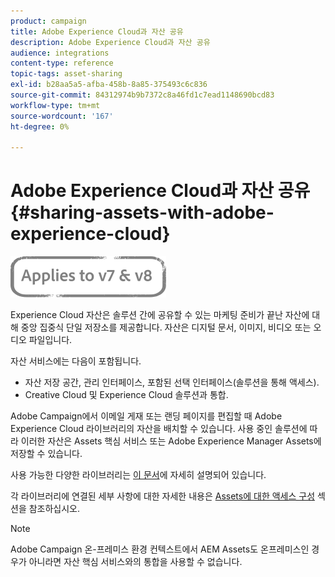 ```yaml
---
product: campaign
title: Adobe Experience Cloud과 자산 공유
description: Adobe Experience Cloud과 자산 공유
audience: integrations
content-type: reference
topic-tags: asset-sharing
exl-id: b28aa5a5-afba-458b-8a85-375493c6c836
source-git-commit: 84312974b9b7372c8a46fd1c7ead1148690bcd83
workflow-type: tm+mt
source-wordcount: '167'
ht-degree: 0%

---
```


# Adobe Experience Cloud과 자산 공유{#sharing-assets-with-adobe-experience-cloud}

![](../../assets/common.svg)

Experience Cloud 자산은 솔루션 간에 공유할 수 있는 마케팅 준비가 끝난 자산에 대해 중앙 집중식 단일 저장소를 제공합니다. 자산은 디지털 문서, 이미지, 비디오 또는 오디오 파일입니다.

자산 서비스에는 다음이 포함됩니다.

* 자산 저장 공간, 관리 인터페이스, 포함된 선택 인터페이스(솔루션을 통해 액세스).
* Creative Cloud 및 Experience Cloud 솔루션과 통합.

Adobe Campaign에서 이메일 게재 또는 랜딩 페이지를 편집할 때 Adobe Experience Cloud 라이브러리의 자산을 배치할 수 있습니다. 사용 중인 솔루션에 따라 이러한 자산은 Assets 핵심 서비스 또는 Adobe Experience Manager Assets에 저장할 수 있습니다.

사용 가능한 다양한 라이브러리는 [이 문서](https://experienceleague.adobe.com/docs/core-services/interface/assets/experience-cloud-assets.html)에 자세히 설명되어 있습니다.

각 라이브러리에 연결된 세부 사항에 대한 자세한 내용은 [Assets에 대한 액세스 구성](../../integrations/using/configuring-access-to-assets.md) 섹션을 참조하십시오.

>[!NOTE]
>
>Adobe Campaign 온-프레미스 환경 컨텍스트에서 AEM Assets도 온프레미스인 경우가 아니라면 자산 핵심 서비스와의 통합을 사용할 수 없습니다.
